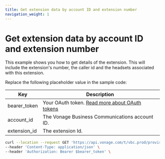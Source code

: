 ```yaml
---
title: Get extension data by account ID and extension number
navigation_weight: 1
---
```


# Get extension data by account ID and extension number

This example shows you how to get details of the extension. This will include the extension's number, the caller id and the headsets associated with this extension. 

Replace the following placeholder value in the sample code:

| Key        | Description                                                                                            |
|------------|--------------------------------------------------------------------------------------------------------|
| bearer_token | Your OAuth token. [Read more about OAuth tokens](/concepts/guides/create-an-access-token) |
| account_id | The Vonage Business Communications account ID. |
| extension_id | The extension Id. |


``` bash
curl --location --request GET 'https://api.vonage.com/t/vbc.prod/provisioning/v1/api/accounts/$account_id/extensions/$extension_id' \
--header 'Content-Type: application/json' \
--header 'Authorization: Bearer $bearer_token' \
```
